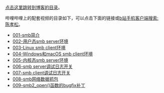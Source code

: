 [点击这里跳转到博客的目录](https://chenxiaosong.com/course/smb/smb.html)。

哔哩哔哩上的配套视频的目录如下，可以点击下面的链接或[b站手机客户端搜索: 陈孝松](https://chenxiaosong.com/bili)。

- [001-smb简介](https://www.bilibili.com/video/BV1Wx4y1x7Nm/)
- [002-用户态smb server环境](https://www.bilibili.com/video/BV1gi421Y7sp/)
- [003-Linux smb client环境](https://www.bilibili.com/video/BV19b421n7G4/)
- [004-Windows和macOS smb client环境](https://www.bilibili.com/video/BV1Yb421n752/)
- [005-内核态smb server环境](https://www.bilibili.com/video/BV1nz421q7K3/)
- [006-smb server调试日志开关](https://www.bilibili.com/video/BV1FgsAecEz1/)
- [007-smb client调试日志开关](https://www.bilibili.com/video/BV1mxsMesEB8/)
- [008-smb网络数据抓包](https://www.bilibili.com/video/BV169HTeiEaw/)
- [009-smb2_open()函数的bugfix补丁](https://www.bilibili.com/video/BV1czHyerECS/)

